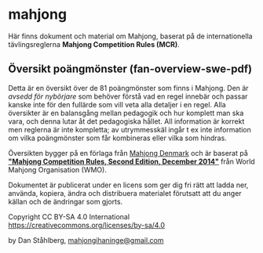 # mahjong
Här finns dokument och material om Mahjong, baserat på de internationella tävlingsreglerna **Mahjong Competition Rules (MCR)**.

## Översikt poängmönster (fan-overview-swe-pdf)
Detta är en översikt över de 81 poängmönster som finns i Mahjong. Den är _avsedd för nybörjare_ som
behöver förstå vad en regel innebär och passar kanske inte för den fullärde som vill veta
alla detaljer i en regel. Alla översikter är en balansgång mellan pedagogik och
hur komplett man ska vara, och denna lutar åt det pedagogiska hållet.
All information är korrekt men reglerna är inte kompletta; av utrymmesskäl
ingår t ex inte information om vilka poängmönster som får kombineras eller vilka som hindras.

Översikten bygger på en förlaga från [Mahjong Denmark](https://mahjong.dk) och är baserat
på [**"Mahjong Competition Rules, Second Edition, December 2014"**](http://www.mindmahjong.com/adobe/20140411MCREnglish.pdf)
från World Mahjong Organisation (WMO).

Dokumentet är publicerat under en licens som ger dig fri rätt att ladda ner, 
använda, kopiera, ändra och distribuera materialet förutsatt att du anger källan och de ändringar som gjorts.

Copyright CC BY-SA 4.0 International https://creativecommons.org/licenses/by-sa/4.0

by Dan Ståhlberg, mahjongihaninge@gmail.com

